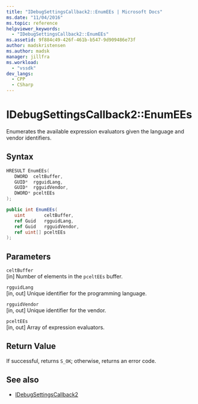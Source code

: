 ```yaml
---
title: "IDebugSettingsCallback2::EnumEEs | Microsoft Docs"
ms.date: "11/04/2016"
ms.topic: reference
helpviewer_keywords:
  - "IDebugSettingsCallback2::EnumEEs"
ms.assetid: 9f884c49-426f-461b-b547-9d909486e73f
author: madskristensen
ms.author: madsk
manager: jillfra
ms.workload:
  - "vssdk"
dev_langs:
  - CPP
  - CSharp
---
```

# IDebugSettingsCallback2::EnumEEs
Enumerates the available expression evaluators given the language and vendor identifiers.

## Syntax

```cpp
HRESULT EnumEEs(
   DWORD  celtBuffer,
   GUID*  rgguidLang,
   GUID*  rgguidVendor,
   DWORD* pceltEEs
);
```

```csharp
public int EnumEEs(
   uint       celtBuffer,
   ref Guid   rgguidLang,
   ref Guid   rgguidVendor,
   ref uint[] pceltEEs
);
```

## Parameters
`celtBuffer`\
[in] Number of elements in the `pceltEEs` buffer.

`rgguidLang`\
[in, out] Unique identifier for the programming language.

`rgguidVendor`\
[in, out] Unique identifier for the vendor.

`pceltEEs`\
[in, out] Array of expression evaluators.

## Return Value
 If successful, returns `S_OK`; otherwise, returns an error code.

## See also
- [IDebugSettingsCallback2](../../../extensibility/debugger/reference/idebugsettingscallback2.md)